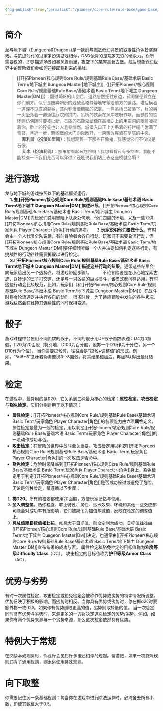 ```yaml
---
{"dg-publish":true,"permalink":"/pioneer/core-rule/rule-base/game-base/"}
---
```



# 简介
龙与地下城（Dungeons&Dragons)是一款剑与魔法奇幻背景的叙事性角色扮演游戏。与孩提时代的过家家扮演游戏相似，D&D依靠的是玩家无穷的想象力。你所需要做的，即是描述场景如暴风骤雨里，夜空下的某座高耸古堡。然后想象奇幻世界中的冒险者们会如何迎接即将到来的挑战。
>**[[开拓Pioneer/核心规则Core Rule/规则基础Rule Base/基础术语 Basic Term/地下城主 Dungeon Master\|地下城主]]（[[开拓Pioneer/核心规则Core Rule/规则基础Rule Base/基础术语 Basic Term/地下城主 Dungeon Master\|DM]]）**：翻过崎岖的山峦后，道路忽然拐往东边，鸦阁堡便耸立在你们前方。似乎是废弃哨所的残破高塔静静地守望着前方的道路。塔后横着一道深不见底的裂谷，其内弥漫着稠密的浓雾。一座吊桥已被落下，桥的另一头坐落着一道通往庭院的拱门。吊桥的铁索在风中吱呀作响，而锈蚀的铁环则仿佛随时要被扯断。石质的石像鬼塑像在高墙之上的用空洞的眼睛凝视着你，脸上的狞笑也让人毛骨悚然。城堡入口正上方吊着的朽烂栅门附满了青苔。再近一步，鸦阁堡的大门向你敞开，一束暖光挥洒在庭院的中央。  
    **菲利普（扮演加里斯）**：我想观察一下那些石像鬼，我感觉它们不仅仅是石像。  
    **艾米（扮演莉瓦）**：那吊桥看起来危险吗？我想看看它有多坚固。我能不能检查一下我们是否可以穿过？还是说我们站上去这座桥就会塌？

# 进行游戏
龙与地下城的游戏按照以下的基础框架运行。  
    **1.由[[开拓Pioneer/核心规则Core Rule/规则基础Rule Base/基础术语 Basic Term/地下城主 Dungeon Master\|DM]]描述环境**。[[开拓Pioneer/核心规则Core Rule/规则基础Rule Base/基础术语 Basic Term/地下城主 Dungeon Master\|DM]]向玩家们说明冒险小队身处何地，他们四周的环境，以及一些可供[[开拓Pioneer/核心规则Core Rule/规则基础Rule Base/基础术语 Basic Term/玩家角色 Player Character\|角色]]行动的选项。
    **2.玩家说明他们要做什么**。有时会由一个人代表全队说话，有时冒险者会各自行动。玩家们不需要轮流行动，但[[开拓Pioneer/核心规则Core Rule/规则基础Rule Base/基础术语 Basic Term/地下城主 Dungeon Master\|DM]]要仔细倾听每一个人并决定如何判定这些行动，有挑战性的行动往往需要掷骰以进行检定。  
    **3.[[开拓Pioneer/核心规则Core Rule/规则基础Rule Base/基础术语 Basic Term/地下城主 Dungeon Master\|DM]]描述这些行动的结果**。通常这些结果会向玩家给出另一个选择点，将游戏带回步骤1。 
     
   不论冒险者是在小心地探索古迹、跟奸诈的王子打交道、还是与一只凶猛的巨龙搏斗，该模式都同样适用。有时这些行动会比较规范，比如，玩家们（和[[开拓Pioneer/核心规则Core Rule/规则基础Rule Base/基础术语 Basic Term/地下城主 Dungeon Master\|DM]]）在战斗时将会轮流选定并执行各自的动作。很多时候，为了适应冒险中发生的各种状况，游戏依然会在维持其连续性的同时保持变通。

# 骰子
游戏过程中会使用不同面数的骰子，不同的骰子用D+骰子面数表述：D4为4面骰，D20为20面骰（特别地，D100为百分骰，骰掷一个D10作为十分位，另一个D10作为个位）。
当你需要掷骰时，往往会是"掷骰+调整值"的形式。例如，"3d8+5"意味着你需要掷3个8面骰，将其结果相加后，再加5以得出最终结果。

# 检定
在游戏中，最常用的是D20，它关系到三种最为核心的检定：**属性检定**，**攻击检定**与**豁免检定**。它们分别适用于以下情况：
- **属性检定**：[[开拓Pioneer/核心规则Core Rule/规则基础Rule Base/基础术语 Basic Term/玩家角色 Player Character\|角色]]的各项能力由六项**属性**定义，属性检定是最为一般的检定，用以判定[[开拓Pioneer/核心规则Core Rule/规则基础Rule Base/基础术语 Basic Term/玩家角色 Player Character\|角色]]的一项动作成功与否。
- **攻击检定**：在冒险的世界中战斗至关重要。攻击检定用以判定[[开拓Pioneer/核心规则Core Rule/规则基础Rule Base/基础术语 Basic Term/玩家角色 Player Character\|角色]]的一次攻击是否命中。
- **豁免检定**：危险时常降临到[[开拓Pioneer/核心规则Core Rule/规则基础Rule Base/基础术语 Basic Term/玩家角色 Player Character\|角色]]身上，豁免检定用于判定[[开拓Pioneer/核心规则Core Rule/规则基础Rule Base/基础术语 Basic Term/玩家角色 Player Character\|角色]]是否成功躲过或避免了危险。
无论是何种检定，都遵循以下步骤：
1. **掷D20**。所有的检定都使用20面骰，方便玩家记忆与使用。
2. **加入调整值**。熟练程度、职业特性、属性、法术效果、环境和其他一些效应都可能会对成功率有所影响，它们被简化为加值与减值，反映在检定的调整值上。
3. **将总值跟目标值相比较**。如果大于目标值，则检定判为成功。目标值往往由[[开拓Pioneer/核心规则Core Rule/规则基础Rule Base/基础术语 Basic Term/地下城主 Dungeon Master\|DM]]决定，也通常由[[开拓Pioneer/核心规则Core Rule/规则基础Rule Base/基础术语 Basic Term/地下城主 Dungeon Master\|DM]]宣布结果的成功与否。
	属性检定和豁免检定的目标值称为**难度等级Difficulty Class**（DC）。
	攻击检定的目标值称为**护甲等级Armor Class**（AC）。


# 优势与劣势
有时一次属性检定，攻击检定或豁免检定会被称作优势或劣势的特殊情况所调整。优势反映了积极的影响，而劣势则相反。当你具有优势或劣势时，你在掷d20时要额外掷一枚d20。如果你有优势则取更高的值，劣势则取较低的值。
当一次检定同时具有优势与劣势时，来源更多的一方将决定这次检定的优势/劣势。例如，如果你有两个优势来源与一个劣势来源，那么这次检定依然具有优势。

# 特例大于常规
在阅读本规则集时，你或许会见到许多描述相悖的规则。请谨记，如果一项特殊规则违背了通用规则，则永远使用特殊规则。

# 向下取整
你需要记住另一条基础规则：每当你在游戏中进行除法运算时，必须舍去所有小数，即使其数值大于0.5。